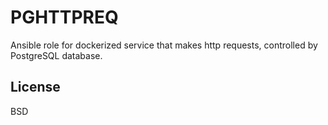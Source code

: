 PGHTTPREQ
=========

Ansible role for dockerized service that makes http requests, controlled by PostgreSQL database.

License
-------

BSD
